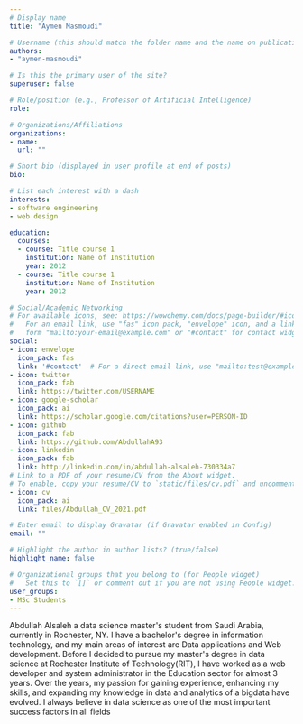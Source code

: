 ```yaml
---
# Display name
title: "Aymen Masmoudi"

# Username (this should match the folder name and the name on publications)
authors:
- "aymen-masmoudi"

# Is this the primary user of the site?
superuser: false

# Role/position (e.g., Professor of Artificial Intelligence)
role:

# Organizations/Affiliations
organizations:
- name: 
  url: ""

# Short bio (displayed in user profile at end of posts)
bio: 

# List each interest with a dash
interests:
- software engineering
- web design

education:
  courses:
  - course: Title course 1
    institution: Name of Institution
    year: 2012
  - course: Title course 1
    institution: Name of Institution
    year: 2012

# Social/Academic Networking
# For available icons, see: https://wowchemy.com/docs/page-builder/#icons
#   For an email link, use "fas" icon pack, "envelope" icon, and a link in the
#   form "mailto:your-email@example.com" or "#contact" for contact widget.
social:
- icon: envelope
  icon_pack: fas
  link: '#contact'  # For a direct email link, use "mailto:test@example.org".
- icon: twitter
  icon_pack: fab
  link: https://twitter.com/USERNAME
- icon: google-scholar
  icon_pack: ai
  link: https://scholar.google.com/citations?user=PERSON-ID
- icon: github
  icon_pack: fab
  link: https://github.com/AbdullahA93
- icon: linkedin
  icon_pack: fab
  link: http://linkedin.com/in/abdullah-alsaleh-730334a7
# Link to a PDF of your resume/CV from the About widget.
# To enable, copy your resume/CV to `static/files/cv.pdf` and uncomment the lines below.
- icon: cv
  icon_pack: ai
  link: files/Abdullah_CV_2021.pdf

# Enter email to display Gravatar (if Gravatar enabled in Config)
email: ""

# Highlight the author in author lists? (true/false)
highlight_name: false

# Organizational groups that you belong to (for People widget)
#   Set this to `[]` or comment out if you are not using People widget.
user_groups: 
- MSc Students
---
```


Abdullah Alsaleh a data science master's student from Saudi Arabia, currently in Rochester, NY.
I have a bachelor's degree in information technology, and my main areas of interest are Data applications and Web development. Before I decided to pursue my master's degree in data science at Rochester Institute of Technology(RIT), I have worked as a web developer and system administrator in the Education sector for almost 3 years.
Over the years, my passion for gaining experience, enhancing my skills, and expanding my knowledge in data and analytics of a bigdata have evolved. I always believe in data science as one of the most important success factors in all fields
